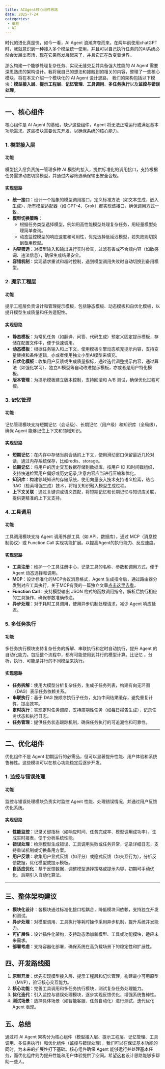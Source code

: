 ```yaml
---
title: AIAgent核心组件思路
date: 2025-7-24
categories:
 - 编程
 - AI
---
```

时代的进化真是快，如今一看，AI Agent 浪潮席卷而来，在两年前使用chatGPT时，我就意识到一种接入多个模型统一使用，并且可以自己执行任务的的AI系统必然会发展出市场，现在它果然发展起来了，并且它正在改变着世界。

那么构建一个能够处理复杂任务、实现无缝交互并具备强大性能的 AI Agent 需要深思熟虑的架构设计。我将我自己的想法和接触到的相关的内容，整理了一些核心模块，将在本文介绍一个模块化的 AI Agent 设计思路，
我们的架构包括以下模块：**模型接入层**、**提示工程层**、**记忆管理**、**工具调用**、**多任务执行**以及**监控与错误处理**。

---

## 一、核心组件
核心组件是 AI Agent 的基础，缺少这些组件，Agent 将无法正常运行或满足基本功能需求。这些模块需要优先开发，以确保系统的核心能力。

### 1. 模型接入层
#### 功能
模型接入层负责统一管理多种 AI 模型的接入，提供标准化的调用接口，支持根据任务需求动态切换模型，并通过内容筛选确保输出安全合规。

#### 实现思路
- **统一接口**：设计一个抽象的模型调用接口，定义标准方法（如文本生成、嵌入生成），所有模型适配器（如 GPT-4、Grok）都实现该接口，确保调用方式一致。
- **模型切换策略**：
  - 根据任务类型选择模型，例如用高性能模型处理复杂任务，用轻量模型处理简单查询。
  - 动态监控模型的响应速度和可用性，优先选择低延迟模型，若失败则切换到备用模型。
- **内容筛选**：对模型输入和输出进行实时检查，过滤有害或不合规内容（如敏感词、违法信息），确保生成结果安全。
- **容错机制**：实现请求重试和超时控制，遇到模型调用失败时自动切换到备用模型。

### 2. 提示工程层
#### 功能
提示工程层负责设计和管理提示模板，包括静态模板、动态模板和自优化模板，以提升模型生成质量和任务适配性。

#### 实现思路
- **静态模板**：为常见任务（如翻译、问答、代码生成）预定义固定提示模板，存储在配置文件中，便于快速调用。
- **动态模板**：根据任务输入和上下文，使用模板引擎动态填充提示内容，支持变量替换和条件逻辑，亦或者使用独立小型AI模型来填充。
- **自优化模板**：收集用户反馈或生成质量指标，通过迭代调整提示内容，通过算法（如强化学习）、独立AI模型等自动改进提示模板，亦或者是用户特化模板。
- **版本管理**：为提示模板建立版本控制，支持回滚和 A/B 测试，确保优化过程可控。

### 3. 记忆管理
#### 功能
记忆管理模块支持短期记忆（会话级）、长期记忆（用户级）和知识库（全局级），确保 Agent 能够记住上下文和领域知识。

#### 实现思路
- **短期记忆**：在内存中存储当前会话的上下文，使用滑动窗口保留最近几轮对话，通过内存系统保存，比如redis、storage。
- **长期记忆**：将用户的历史交互数据存储到数据库，按用户 ID 和时间戳组织，支持快速检索用户偏好或历史记录,注意内容应当进行压缩和优化。
- **知识库**：构建领域知识的存储系统，使用向量嵌入技术支持语义检索，结合 RAG（检索增强生成）技术，将相关知识融入模型生成过程。
- **上下文关联**：通过关键词或语义匹配，将短期记忆和长期记忆与知识库关联，提供更精准的上下文支持。

### 4. 工具调用
#### 功能
工具调用模块支持 Agent 调用外部工具（如 API、数据库），通过 MCP（消息控制协议）或 Function Call 实现功能扩展。以提高Agent的执行能力、反应速度。

#### 实现思路
- **工具注册**：维护一个工具注册中心，记录工具的名称、参数和调用方式，便于 Agent 动态选择和调用。
- **MCP**：设计标准化的MCP协议消息格式，Agent 生成指令后，通过路由器分发到对应工具执行，关于MCP有我的一篇独立文章[点击这里去看](https://inksnowhl.cn/inksnow-blog/blogs/codes/js/kaifayigeMCPfuwu.html)。
- **Function Call**：支持模型输出 JSON 格式的函数调用指令，解析后执行相应的工具操作，确保参数准确传递。
- **异步处理**：对于耗时工具调用，使用异步机制处理请求，减少 Agent 响应延迟。

### 5. 多任务执行
#### 功能
多任务执行模块支持复杂任务的拆解、串联执行和定时自动执行，提升 Agent 的自动化能力。包括整个流程中，都有可能使用到并行的模型计算。比记忆 ，分析，执行、可能是并行的不同模型来执行。

#### 实现思路
- **任务拆解**：使用大模型分析复杂任务，生成子任务列表，构建有向无环图（DAG）表示任务依赖关系。
- **串联执行**：基于 DAG 按顺序执行子任务，支持中间结果缓存，避免重复计算，提高效率。
- **定时执行**：实现定时任务调度，支持周期性任务（如每日报告生成），记录任务状态和执行日志。
- **任务管理**：提供任务状态跟踪机制，确保任务执行的可追溯性和可靠性。

---

## 二、优化组件
优化组件不是 Agent 初期运行的必需品，但可以显著提升性能、用户体验和系统鲁棒性。这些模块可以在核心功能稳定后逐步开发。

### 1. 监控与错误处理
#### 功能
监控与错误处理模块负责实时监控 Agent 性能、处理错误情况，并通过用户反馈优化系统。

#### 实现思路
- **性能监控**：记录关键指标（如响应时间、任务完成率、模型调用成功率），生成实时报表，便于分析系统性能。
- **错误处理**：检测模型生成错误、工具调用失败或任务异常，记录详细日志，支持重试机制或切换备用方案。
- **用户反馈**：收集用户显式反馈（如评分）或隐式反馈（如交互行为），分析反馈数据，优化模型或提示模板。
- **自适应优化**：基于反馈数据，调整模型选择策略或提示内容，初期可手动优化，后期引入自动化算法。

---

## 三、整体架构建议
- **模块化设计**：各模块通过标准化接口松耦合，降低模块间依赖，支持独立开发和测试。
- **异步处理**：对模型调用、工具执行等耗时操作采用异步机制，提升系统并发能力。
- **可扩展性**：设计插件化架构，支持动态添加新模型、工具或功能模块，适应未来需求。
- **部署考虑**：支持容器化部署，确保系统在高负载场景下的稳定性和扩展性。

## 四、开发路线图
1. **原型开发**：优先实现模型接入层、提示工程层和记忆管理，构建最小可用原型（MVP），验证核心交互能力。
2. **核心功能**：完善工具调用和多任务执行模块，测试复杂任务处理能力。
3. **优化迭代**：引入监控与错误处理模块，逐步实现反馈优化，增强系统鲁棒性。
4. **测试场景**：选择具体场景（如智能客服、任务自动化）进行测试，迭代优化 Agent 表现。

## 五、总结
通过将 AI Agent 架构分为核心组件（模型接入层、提示工程层、记忆管理、工具调用、多任务执行）和优化组件（监控与错误处理），我们可以在保证基本功能的同时，为未来的扩展性打下基础。核心组件确保 Agent 能够运行并处理基本任务，而优化组件则为提升性能和用户体验提供了空间。希望这套设计思路能够多帮助一些人。
